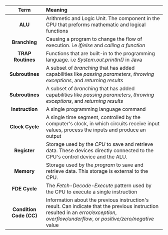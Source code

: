 |Term|Meaning|
|:-:|:-|
|**ALU**|Arithmetic and Logic Unit. The component in the CPU that preforms mathematic and logical functions|
|**Branching**|Causing a program to change the flow of execution. i.e *if/else* and *calling a function*|
|**TRAP Routines**|Functions that are built-in to the programming language. i.e *System.out.println()* in Java|
|**Subroutines**|A subset of *branching* that has added capabilities like *passing parameters*, *throwing exceptions*, and *returning results*|
|**Subroutines**|A subset of *branching* that has added capabilities like *passing parameters*, *throwing exceptions*, and *returning results*|
|**Instruction**|A single programming language command|
|**Clock Cycle**|A single time segment, controlled by the computer's clock, in which circuits receive input values, process the inputs and produce an output|
|**Register**|Storage used by the *CPU* to save and retrieve data. These devices directly connected to the CPU's control device and the ALU. |
|**Memory**|Storage used by the *program* to save and retrieve data. This storage is external to the CPU.|
|**FDE Cycle**|The *Fetch-Decode-Execute* pattern used by the CPU to execute a single instruction |
|**Condition Code (CC)**|Information about the previous instruction's result.  Can indicate that the previous instruction resulted in an *error/exception*, *overflow/underflow*, or *positive/zero/negative* value|